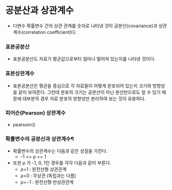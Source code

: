 # 공분산과 상관계수
- 다변수 확률변수 간의 상관 관계를 숫자로 나타낸 것이 공분산(covariance)과 상관계수(correlation coefficient)다.

### 표본공분산
- 표본공분산도 자료가 평균값으로부터 얼마나 떨어져 있는지를 나타낸 것이다.

### 표본상관계수
- 표본공분산은 평균을 중심으로 각 자료들이 어떻게 분포되어 있는지 크기와 방향성을 같이 보여준다. 그런데 분포의 크기는 공분산이 아닌 분산만으로도 알 수 있기 때문에 대부분의 경우 자료 분포의 방향성만 분리하여 보는 것이 유용하다.

### 피어슨(Pearson) 상관계수
- pearsonr()

### 확률변수의 공분산과 상관계수¶
- 확률변수의 상관계수는 다음과 같은 성질을 가진다.
    - -1 <= p <= 1
- 또한  ρ 가 -1, 0, 1인 경우를 각각 다음과 같이 부른다.
    - ρ=1  : 완전선형 상관관계
    - ρ=0  : 무상관 (독립과는 다름)
    - ρ=−1  : 완전선형 반상관관계
